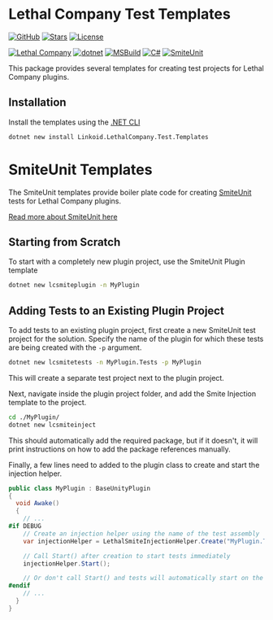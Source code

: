# Lethal Company Test Templates
[![GitHub](https://img.shields.io/badge/GitHub-%23121011.svg?logo=github&logoColor=white)](https://github.com/linkoid/LethalCompany.Sdks/tree/main/Test.Templates#Lethal-Company-Test-Templates)
[![Stars](https://img.shields.io/github/stars/linkoid/LethalCompany.Sdks)](https://github.com/linkoid/LethalCompany.Sdks/stargazers)
[![License](https://img.shields.io/github/license/linkoid/LethalCompany.Sdks)](https://github.com/linkoid/LethalCompany.Sdks/tree/main?tab=MIT-1-ov-file)

[![Lethal Company](https://custom-icon-badges.demolab.com/badge/Lethal_Company-Modding-FF3600.svg?labelColor=black&logo=lethalcompany)](https://lethal.wiki/)
[![dotnet](https://img.shields.io/badge/dotnet-512BD4?logo=dotnet)](https://dotnet.microsoft.com/en-us/download)
[![MSBuild](https://custom-icon-badges.demolab.com/badge/MSBuild-B35601.svg?logo=msbuild)](https://learn.microsoft.com/en-us/visualstudio/msbuild/msbuild)
[![C#](https://img.shields.io/badge/C%23-239120)](https://dotnet.microsoft.com/en-us/languages/csharp)
[![SmiteUnit](https://custom-icon-badges.demolab.com/badge/SmiteUnit-1F73D5.svg?logo=smiteunit)](https://github.com/linkoid/SmiteUnit)


This package provides several templates for creating test projects 
for Lethal Company plugins.

## Installation
Install the templates using the [.NET CLI](https://learn.microsoft.com/en-us/dotnet/core/tools/dotnet-new-install)
```sh
dotnet new install Linkoid.LethalCompany.Test.Templates
```

# SmiteUnit Templates
The SmiteUnit templates provide boiler plate code for creating [SmiteUnit](https://github.com/linkoid/SmiteUnit/#smiteunit-) tests for Lethal Company plugins.

[Read more about SmiteUnit here](https://github.com/linkoid/SmiteUnit/#smiteunit-)

## Starting from Scratch
To start with a completely new plugin project, use the SmiteUnit Plugin template
```sh
dotnet new lcsmiteplugin -n MyPlugin
```

## Adding Tests to an Existing Plugin Project
To add tests to an existing plugin project, 
first create a new SmiteUnit test project for the solution.
Specify the name of the plugin for which these tests are being created with the `-p` argument. 
```sh
dotnet new lcsmitetests -n MyPlugin.Tests -p MyPlugin
```
This will create a separate test project next to the plugin project.

Next, navigate inside the plugin project folder, and add the Smite Injection template to the project.
```sh
cd ./MyPlugin/
dotnet new lcsmiteinject
```
This should automatically add the required package, but if it doesn't, it will print instructions on how to add the package references manually.

Finally, a few lines need to added to the plugin class to create and start the injection helper.
```cs
public class MyPlugin : BaseUnityPlugin
{
  void Awake()
  {
    // ...
#if DEBUG
    // Create an injection helper using the name of the test assembly
    var injectionHelper = LethalSmiteInjectionHelper.Create("MyPlugin.Tests");

    // Call Start() after creation to start tests immediately
    injectionHelper.Start();

    // Or don't call Start() and tests will automatically start on the next frame.
#endif
    // ...
  }
}
```
